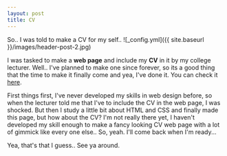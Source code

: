 ```yaml
---
layout: post
title: CV
---
```


So.. I was told to make a CV for my self.. ![_config.yml]({{ site.baseurl }}/images/header-post-2.jpg)
    
I was tasked to make a **web page** and include my **CV** in it by my college lecturer. 
Well.. I've planned to make one since forever, so its a good thing that the time to make it finally come and yea,
I've done it. You can check it [here](https://pramadithya.github.io/pramadithya.github.io/about/).

First things first, I've never developed my skills in web design before, so when the lecturer told me that I've
to include the CV in the web page, I was shocked. But then I study a little bit about HTML and CSS and finally
made this page, but how about the CV? I'm not really there yet, I haven't developed my skill enough to
make a fancy looking CV web page with a lot of gimmick like every one else.. So, yeah. I'll come back when I'm ready...

Yea, that's that I guess.. See ya around.
